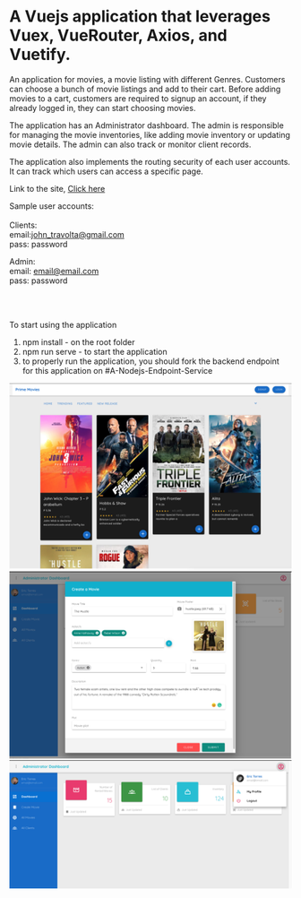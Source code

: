 # A Vuejs application that leverages Vuex, VueRouter, Axios, and Vuetify.

An application for movies, a movie listing with different Genres. Customers can choose a bunch of movie listings and add to their cart. Before adding movies to a cart, customers are required to signup an account, if they already logged in, they can start choosing movies. 

The application has an Administrator dashboard. The admin is responsible for managing the movie inventories, like adding movie inventory or updating movie details. The admin can also track or monitor client records.

The application also implements the routing security of each user accounts. It can track which users can access a specific page.

Link to the site, <a target="_blank" href="https://competent-shockley-45b27e.netlify.app">Click here</a>

Sample user accounts:
<br/>
<br/>
Clients:
  <br/>
  email:john_travolta@gmail.com
  <br/>
  pass: password
  </br>
  
Admin:
  <br/>
  email: email@email.com
  <br/>
  pass: password
  
  <br/>
  <br/>
  
To start using the application

1. npm install - on the root folder
2. npm run serve - to start the application
3. to properly run the application, you should fork the backend endpoint for this application on #A-Nodejs-Endpoint-Service

<img src="src/assets/thumbnail/Screen%20Shot%202020-09-13%20at%2011.13.28%20PM.png" />
<img src="src/assets/thumbnail/Screen%20Shot%202020-09-13%20at%2010.54.22%20PM.png"/>
<img src="src/assets/thumbnail/Screen%20Shot%202020-09-13%20at%2010.52.02%20PM.png"/>
